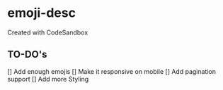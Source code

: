 # emoji-desc

Created with CodeSandbox

## TO-DO's

[] Add enough emojis
[] Make it responsive on mobile
[] Add pagination support
[] Add more Styling
